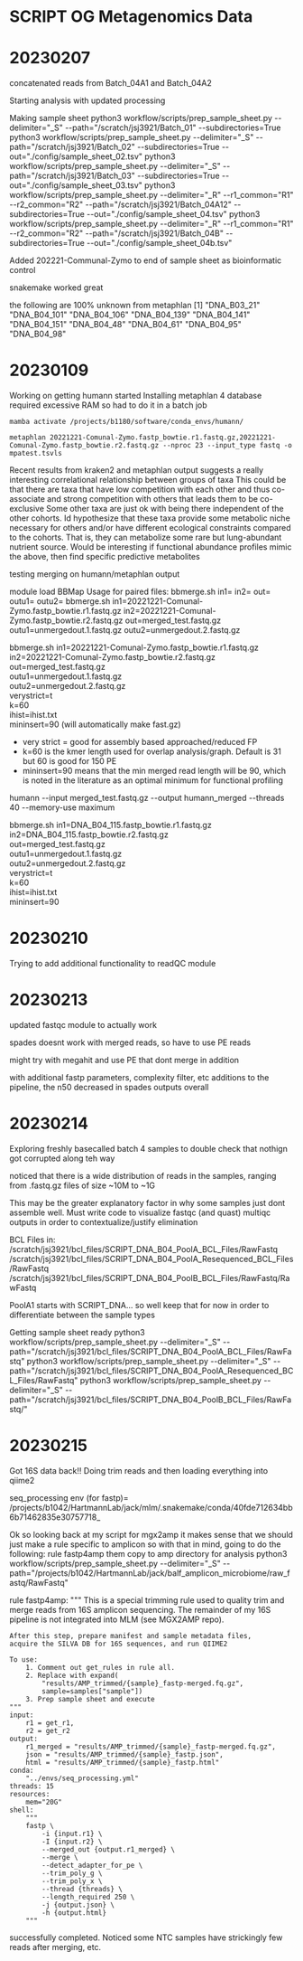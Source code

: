 # SCRIPT OG Metagenomics Data

# 20230207

concatenated reads from Batch_04A1 and Batch_04A2

Starting analysis with updated processing

Making sample sheet
    python3 workflow/scripts/prep_sample_sheet.py --delimiter="_S" --path="/scratch/jsj3921/Batch_01" --subdirectories=True
    python3 workflow/scripts/prep_sample_sheet.py --delimiter="_S" --path="/scratch/jsj3921/Batch_02" --subdirectories=True --out="./config/sample_sheet_02.tsv"
    python3 workflow/scripts/prep_sample_sheet.py --delimiter="_S" --path="/scratch/jsj3921/Batch_03" --subdirectories=True --out="./config/sample_sheet_03.tsv"
    python3 workflow/scripts/prep_sample_sheet.py --delimiter="_R" --r1_common="R1" --r2_common="R2" --path="/scratch/jsj3921/Batch_04A12" --subdirectories=True --out="./config/sample_sheet_04.tsv"
    python3 workflow/scripts/prep_sample_sheet.py --delimiter="_R" --r1_common="R1" --r2_common="R2" --path="/scratch/jsj3921/Batch_04B" --subdirectories=True --out="./config/sample_sheet_04b.tsv"

Added 202221-Communal-Zymo to end of sample sheet as bioinformatic control

snakemake worked great

the following are 100% unknown from metaphlan 
     [1] "DNA_B03_21"  "DNA_B04_101" "DNA_B04_106" "DNA_B04_139" "DNA_B04_141" "DNA_B04_151" "DNA_B04_48"  "DNA_B04_61"  "DNA_B04_95"  "DNA_B04_98" 


# 20230109

Working on getting humann started
    Installing metaphlan 4 database required excessive RAM so had to do it in a batch job
    
    mamba activate /projects/b1180/software/conda_envs/humann/

    metaphlan 20221221-Comunal-Zymo.fastp_bowtie.r1.fastq.gz,20221221-Comunal-Zymo.fastp_bowtie.r2.fastq.gz --nproc 23 --input_type fastq -o mpatest.tsvls

Recent results from kraken2 and metaphlan output suggests a really interesting correlational relationship between groups of taxa 
This could be that there are taxa that have low competition with each other and thus co-associate and strong competition with others
that leads them to be co-exclusive
Some other taxa are just ok with being there independent of the other cohorts. Id hypothesize that these taxa provide some metabolic 
niche necessary for others and/or have different ecological constraints compared to the cohorts. That is, they can metabolize some 
rare but lung-abundant nutrient source. 
    Would be interesting if functional abundance profiles mimic the above, then find specific predictive metabolites

testing merging on humann/metaphlan output

module load BBMap
Usage for paired files:         bbmerge.sh in1=<read1> in2=<read2> out=<merged reads> outu1=<unmerged1> outu2=<unmerged2>
bbmerge.sh in1=20221221-Comunal-Zymo.fastp_bowtie.r1.fastq.gz in2=20221221-Comunal-Zymo.fastp_bowtie.r2.fastq.gz out=merged_test.fastq.gz outu1=unmergedout.1.fastq.gz outu2=unmergedout.2.fastq.gz

bbmerge.sh in1=20221221-Comunal-Zymo.fastp_bowtie.r1.fastq.gz \
    in2=20221221-Comunal-Zymo.fastp_bowtie.r2.fastq.gz \
    out=merged_test.fastq.gz \
    outu1=unmergedout.1.fastq.gz \
    outu2=unmergedout.2.fastq.gz \
    verystrict=t \
    k=60 \
    ihist=ihist.txt \
    mininsert=90
(will automatically make fast.gz)
- very strict = good for assembly based approached/reduced FP 
- k=60 is the kmer length used for overlap analysis/graph. Default is 31 but 60 is good for 150 PE
- mininsert=90 means that the min merged read length will be 90, which is noted in the literature as an optimal minimum for functional profiling

humann --input merged_test.fastq.gz --output humann_merged --threads 40 --memory-use maximum



bbmerge.sh in1=DNA_B04_115.fastp_bowtie.r1.fastq.gz \
    in2=DNA_B04_115.fastp_bowtie.r2.fastq.gz \
    out=merged_test.fastq.gz \
    outu1=unmergedout.1.fastq.gz \
    outu2=unmergedout.2.fastq.gz \
    verystrict=t \
    k=60 \
    ihist=ihist.txt \
    mininsert=90


# 20230210

Trying to add additional functionality to readQC module 

# 20230213

updated fastqc module to actually work

spades doesnt work with merged reads, so have to use PE reads

might try with megahit and use PE that dont merge in addition

with additional fastp parameters, complexity filter, etc additions to the pipeline, the n50
    decreased in spades outputs overall

# 20230214

Exploring freshly basecalled batch 4 samples to double check that nothign got corrupted along teh way

noticed that there is a wide distribution of reads in the samples, ranging from .fastq.gz files of size ~10M to ~1G

This may be the greater explanatory factor in why some samples just dont assemble well. 
    Must write code to visualize fastqc (and quast) multiqc outputs in order to contextualize/justify elimination

BCL Files in:
/scratch/jsj3921/bcl_files/SCRIPT_DNA_B04_PoolA_BCL_Files/RawFastq
/scratch/jsj3921/bcl_files/SCRIPT_DNA_B04_PoolA_Resequenced_BCL_Files/RawFastq
/scratch/jsj3921/bcl_files/SCRIPT_DNA_B04_PoolB_BCL_Files/RawFastq/RawFastq

PoolA1 starts with SCRIPT_DNA... so well keep that for now in order to differentiate between the sample types

Getting sample sheet ready
        python3 workflow/scripts/prep_sample_sheet.py --delimiter="_S" --path="/scratch/jsj3921/bcl_files/SCRIPT_DNA_B04_PoolA_BCL_Files/RawFastq"
        python3 workflow/scripts/prep_sample_sheet.py --delimiter="_S" --path="/scratch/jsj3921/bcl_files/SCRIPT_DNA_B04_PoolA_Resequenced_BCL_Files/RawFastq"
        python3 workflow/scripts/prep_sample_sheet.py --delimiter="_S" --path="/scratch/jsj3921/bcl_files/SCRIPT_DNA_B04_PoolB_BCL_Files/RawFastq/"


# 20230215

Got 16S data back!! Doing trim reads and then loading everything into qiime2

seq_processing env (for fastp)= /projects/b1042/HartmannLab/jack/mlm/.snakemake/conda/40fde712634bb6b71462835e30757718_

Ok so looking back at my script for mgx2amp it makes sense that we should just make a rule specific to amplicon
    so with that in mind, going to do the following:
    rule fastp4amp
    them copy to amp directory for analysis
    python3 workflow/scripts/prep_sample_sheet.py --delimiter="_S" --path="/projects/b1042/HartmannLab/jack/balf_amplicon_microbiome/raw_fastq/RawFastq"

rule fastp4amp:
    """
    This is a special trimming rule used to quality trim and merge 
    reads from 16S amplicon sequencing. The remainder of my 16S pipeline 
    is not integrated into MLM (see MGX2AMP repo).

    After this step, prepare manifest and sample metadata files,
    acquire the SILVA DB for 16S sequences, and run QIIME2

    To use: 
        1. Comment out get_rules in rule all.
        2. Replace with expand(
            "results/AMP_trimmed/{sample}_fastp-merged.fq.gz", 
            sample=samples["sample"])
        3. Prep sample sheet and execute
    """
    input:
        r1 = get_r1,
        r2 = get_r2
    output:
        r1_merged = "results/AMP_trimmed/{sample}_fastp-merged.fq.gz",
        json = "results/AMP_trimmed/{sample}_fastp.json",
        html = "results/AMP_trimmed/{sample}_fastp.html"
    conda:
        "../envs/seq_processing.yml"
    threads: 15
    resources:
        mem="20G"
    shell: 
        """
        fastp \
            -i {input.r1} \
            -I {input.r2} \
            --merged_out {output.r1_merged} \
            --merge \
            --detect_adapter_for_pe \
            --trim_poly_g \
            --trim_poly_x \
            --thread {threads} \
            --length_required 250 \
            -j {output.json} \
            -h {output.html}
        """
successfully completed.
    Noticed some NTC samples have strickingly few reads after merging, etc.